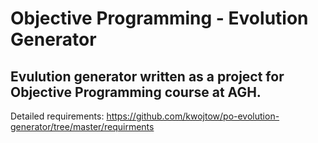 # Objective Programming - Evolution Generator

## Evulution generator written as a project for Objective Programming course at AGH.

Detailed requirements: https://github.com/kwojtow/po-evolution-generator/tree/master/requirments
